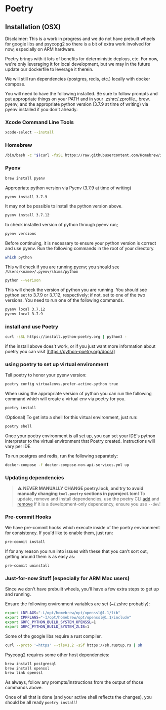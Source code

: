# Poetry

## Installation (OSX)

Disclaimer: This is a work in progress and we do not have prebuilt wheels for google libs and psycopg2 so there is a bit of extra work involved for now, especially on ARM hardware.

Poetry brings with it lots of benefits for deterministic deploys, etc. For now, we're only leveraging it for local development, but we may in the future update our dockerfile to leverage it therein.

We will still run dependencies (postgres, redis, etc.) locally with docker compose.

You will need to have the following installed. Be sure to follow prompts and put appropriate things on your PATH and in your .zshrc/.zprofile., brew, pyenv, and the appropriate python version (3.7.9 at time of writing) via pyenv installed if you don't already:

### Xcode Command Line Tools

```bash
xcode-select --install
```

### Homebrew

```bash
/bin/bash -c "$(curl -fsSL https://raw.githubusercontent.com/Homebrew/install/HEAD/install.sh)"
```

### Pyenv

```bash
brew install pyenv
```

Appropriate python version via Pyenv (3.7.9 at time of writing)

```bash
pyenv install 3.7.9
```

It may not be possible to install the python version above.

```bash
pyenv install 3.7.12
```

to check installed version of python through pyenv run;

```bash
pyenv versions
```

Before continuing, it is necessary to ensure your python version is correct and use pyenv. Run the following commands in the root of your directory.

```bash
which python
```

This will check if you are running pyenv; you should see `/Users/<name>/.pyenv/shims/python`

```bash
python --verison 
```

This will check the version of python you are running. You should see python set to 3.7.9 or 3.7.12, respectively; if not, set to one of the two versions. You need to run one of the following commands.

```bash
pyenv local 3.7.12
pyenv local 3.7.9
```

### install and use Poetry

```bash
curl -sSL https://install.python-poetry.org | python3 -
```

if the install above does't work, or if you just want more information about poetry you can visit [https://python-poetry.org/docs/]

### using poetry to set up virtual environment

Tell poetry to honor your pyenv version:
```bash
poetry config virtualenvs.prefer-active-python true
```

When using the appropriate version of python you can run the following command which will create a virtual env via poetry for you.

```bash
poetry install
```

(Optional) To get into a shell for this virtual environment, just run:

```bash
poetry shell
```

Once your poetry environment is all set up, you can set your IDE's python interpreter to the virtual environment that Poetry created.
Instructions will vary per IDE.


To run postgres and redis, run the following separately:

```bash
docker-compose -f docker-compose-non-api-services.yml up
```

### Updating dependencies

> :warning: **NEVER MANUALLY CHANGE poetry.lock, and try to avoid manually changing `tool.poetry` sections in pyproject.toml**
To update, remove and install dependencies, use the poetry CLI [add](https://python-poetry.org/docs/cli/#add) and [remove](https://python-poetry.org/docs/cli/#remove)
If it is a development-only dependency, ensure you use `--dev`!

### Pre-commit Hooks

We have pre-commit hooks which execute inside of the poetry environment for consistency. If you'd like to enable them, just run:

```bash
pre-commit install
```

If for any reason you run into issues with these that you can't sort out, getting around them is as easy as:

```bash
pre-commit uninstall
```

### Just-for-now Stuff (especially for ARM Mac users)

Since we don't have prebuilt wheels, you'll have a few extra steps to get up and running.

Ensure the following environment variables are set (~/.zshrc probably):

```bash
export LDFLAGS="-L/opt/homebrew/opt/openssl@1.1/lib"
export CPPFLAGS="-I/opt/homebrew/opt/openssl@1.1/include"
export GRPC_PYTHON_BUILD_SYSTEM_OPENSSL=1
export GRPC_PYTHON_BUILD_SYSTEM_ZLIB=1
```

Some of the google libs require a rust compiler.

```bash
curl --proto '=https' --tlsv1.2 -sSf https://sh.rustup.rs | sh
```

Psycopg2 requires some other host dependencies:

```bash
brew install postgresql
brew install openssl
brew link openssl
```

As always, follow any prompts/instructions from the output of those commands above.

Once of all that is done (and your active shell reflects the changes), you should be all ready `poetry install`!
